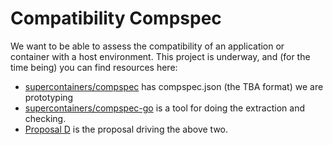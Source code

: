 # Compatibility Compspec

We want to be able to assess the compatibility of an application or container with a host environment.
This project is underway, and (for the time being) you can find resources here:

 - [supercontainers/compspec](https://github.com/supercontainers/compspec) has compspec.json (the TBA format) we are prototyping
 - [supercontainers/compspec-go](https://github.com/supercontainers/compspec-go) is a tool for doing the extraction and checking.
 - [Proposal D](https://github.com/opencontainers/wg-image-compatibility/pull/9) is the proposal driving the above two. 
